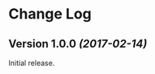 Change Log
==========


Version 1.0.0 *(2017-02-14)*
----------------------------

Initial release.
